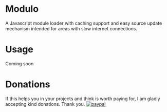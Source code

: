 # Modulo
A Javascript module loader with caching support and easy source update mechanism intended for areas with slow internet connections. 
# Usage
Coming soon
# Donations
If this helps you in your projects and think is worth paying for, I am gladly accepting kind donations. Thank you.
[![paypal](https://www.paypalobjects.com/en_US/i/btn/btn_donateCC_LG.gif)](https://www.paypal.com/donate?hosted_button_id=UW2BMEKKV27CL)
